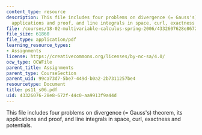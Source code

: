 ```yaml
---
content_type: resource
description: This file includes four problems on divergence (= Gauss's) theorem, its
  applications and proof, and line integrals in space, curl, exactness and potentials.
file: /courses/18-02-multivariable-calculus-spring-2006/4332607628e8672f44c0aa9913f9a44d_ps11_s06.pdf
file_size: 61860
file_type: application/pdf
learning_resource_types:
- Assignments
license: https://creativecommons.org/licenses/by-nc-sa/4.0/
ocw_type: OCWFile
parent_title: Assignments
parent_type: CourseSection
parent_uid: 99ca73d7-5be7-449d-b0a2-2b7311257be4
resourcetype: Document
title: ps11_s06.pdf
uid: 43326076-28e8-672f-44c0-aa9913f9a44d
---
```

This file includes four problems on divergence (= Gauss's) theorem, its applications and proof, and line integrals in space, curl, exactness and potentials.